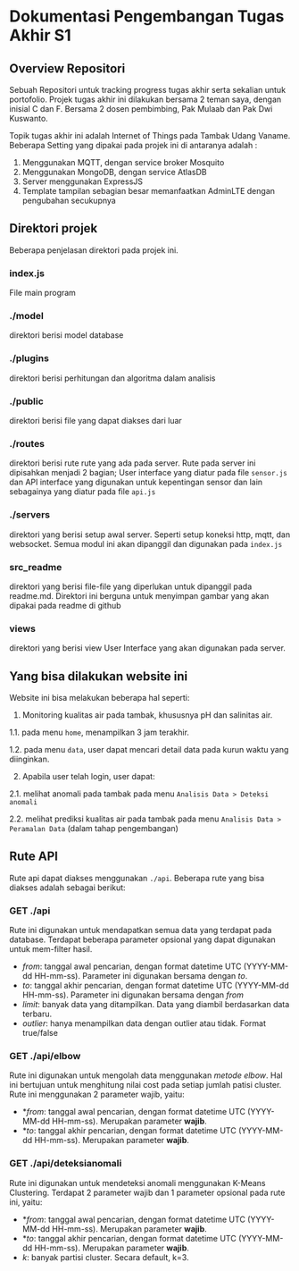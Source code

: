 
# Dokumentasi Pengembangan Tugas Akhir S1

## Overview Repositori
Sebuah Repositori untuk tracking progress tugas akhir serta sekalian untuk portofolio. Projek tugas akhir ini dilakukan bersama 2 teman saya, dengan inisial C dan F. Bersama 2 dosen pembimbing, Pak Mulaab dan Pak Dwi Kuswanto.

Topik tugas akhir ini adalah Internet of Things pada Tambak Udang Vaname. Beberapa Setting yang dipakai pada projek ini di antaranya adalah :

1. Menggunakan MQTT, dengan service broker Mosquito
2. Menggunakan MongoDB, dengan service AtlasDB
3. Server menggunakan ExpressJS
4. Template tampilan sebagian besar memanfaatkan AdminLTE dengan pengubahan secukupnya

## Direktori projek
Beberapa penjelasan direktori pada projek ini.

### index.js
File main program

### ./model
direktori berisi model database

### ./plugins
direktori berisi perhitungan dan algoritma dalam analisis

### ./public
direktori berisi file yang dapat diakses dari luar

### ./routes
direktori berisi rute rute yang ada pada server. Rute pada server ini dipisahkan menjadi 2 bagian; User interface yang diatur pada file ```sensor.js``` dan API interface yang digunakan untuk kepentingan sensor dan lain sebagainya yang diatur pada file ```api.js```

### ./servers
direktori yang berisi setup awal server. Seperti setup koneksi http, mqtt, dan websocket. Semua modul ini akan dipanggil dan digunakan pada ```index.js```

### src_readme
direktori yang berisi file-file yang diperlukan untuk dipanggil pada readme.md. Direktori ini berguna untuk menyimpan gambar yang akan dipakai pada readme di github

### views
direktori yang berisi view User Interface yang akan digunakan pada server.

## Yang bisa dilakukan website ini
Website ini bisa melakukan beberapa hal seperti:

1. Monitoring kualitas air pada tambak, khususnya pH dan  salinitas air.
  
  1.1. pada menu ```home```, menampilkan 3 jam terakhir.

  1.2. pada menu ```data```, user dapat mencari detail data pada kurun waktu yang diinginkan.

2. Apabila user telah login, user dapat:
  
  2.1. melihat anomali pada tambak pada menu ```Analisis Data > Deteksi anomali```
  
  2.2. melihat prediksi kualitas air pada tambak pada menu ```Analisis Data > Peramalan Data``` (dalam tahap pengembangan)

## Rute API
Rute api dapat diakses menggunakan ```./api```. Beberapa rute yang bisa diakses adalah sebagai berikut:

### GET ./api
Rute ini digunakan untuk mendapatkan semua data yang terdapat pada database. Terdapat beberapa parameter opsional yang dapat digunakan untuk mem-filter hasil.

* *from*: tanggal awal pencarian, dengan format datetime UTC (YYYY-MM-dd HH-mm-ss). Parameter ini digunakan bersama dengan *to*.
* *to*: tanggal akhir pencarian, dengan format datetime UTC (YYYY-MM-dd HH-mm-ss). Parameter ini digunakan bersama dengan *from*
* *limit*: banyak data yang ditampilkan. Data yang diambil berdasarkan data terbaru.
* *outlier*: hanya menampilkan data dengan outlier atau tidak. Format true/false

### GET ./api/elbow
Rute ini digunakan untuk mengolah data menggunakan *metode elbow*. Hal ini bertujuan untuk menghitung nilai cost pada setiap jumlah patisi cluster. Rute ini menggunakan 2 parameter wajib, yaitu:

* **from*: tanggal awal pencarian, dengan format datetime UTC (YYYY-MM-dd HH-mm-ss). Merupakan parameter __wajib__.
* **to*: tanggal akhir pencarian, dengan format datetime UTC (YYYY-MM-dd HH-mm-ss). Merupakan parameter __wajib__.

### GET ./api/deteksianomali
Rute ini digunakan untuk mendeteksi anomali menggunakan K-Means Clustering. Terdapat 2 parameter wajib dan 1 parameter opsional pada rute ini, yaitu:

* **from*: tanggal awal pencarian, dengan format datetime UTC (YYYY-MM-dd HH-mm-ss). Merupakan parameter __wajib__.
* **to*: tanggal akhir pencarian, dengan format datetime UTC (YYYY-MM-dd HH-mm-ss). Merupakan parameter __wajib__.
* *k*: banyak partisi cluster. Secara default, k=3.
